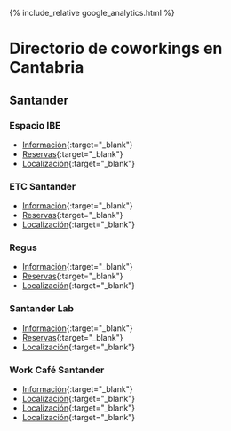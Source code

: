 {% include_relative google_analytics.html %}

# Directorio de coworkings en Cantabria

## Santander

### Espacio IBE

- [Información](https://ceoecantabria.es/digitalizacion-e-innovacion/ibe){:target="_blank"}
- [Reservas](https://ceoecantabria.es/digitalizacion-e-innovacion/ibe/reservar){:target="_blank"}
- [Localización](https://maps.app.goo.gl/Rx5BXuF5Dvgc8sXw7){:target="_blank"}

### ETC Santander

- [Información](https://www.etcsantander.com/){:target="_blank"}
- [Reservas](https://www.etcsantander.com/reserva-puesto-alquiler-mesa/){:target="_blank"}
- [Localización](https://maps.app.goo.gl/FqVyJx8u7dxKXy1D9){:target="_blank"}

### Regus

- [Información](https://www.regus.com/es-es/spain/santander/calle-juan-de-herrera-5929?utm_source=yext_places_gmb&utm_medium=places&utm_campaign=yext_traffic&utm_content=5929&lat=43.462021&lng=-3.807666&northeastLat=43.46669320927111&northeastLng=-3.7951025329742527&southwestLat=43.457348429627686&southwestLng=-3.8202294670257664&radius=0.7079238869948794&ws=office-space&lang=es-ES&sort=near){:target="_blank"}
- [Reservas](https://www.regus.com/es-es/membership/office-checkout-page/#/es-es/membership/membership-checkout-page/plan-options){:target="_blank"}
- [Localización](https://maps.app.goo.gl/uJjRNCuTorg566DM6){:target="_blank"}

### Santander Lab

- [Información](https://santanderlab.com/node/112){:target="_blank"}
- [Reservas](https://santanderlab.com/contacto){:target="_blank"}
- [Localización](https://maps.app.goo.gl/CpDdjKXcsihKDs6LA){:target="_blank"}

### Work Café Santander

- [Información](https://www.bancosantander.es/particulares/banca-online/work-cafe){:target="_blank"}
- [Localización](https://maps.app.goo.gl/426pmJ2Ufre8YmMG6){:target="_blank"}
- [Localización](https://maps.app.goo.gl/tHMnKDF4tfGigrRJ8){:target="_blank"}
- [Localización](https://maps.app.goo.gl/tHMnKDF4tfGigrRJ8){:target="_blank"}